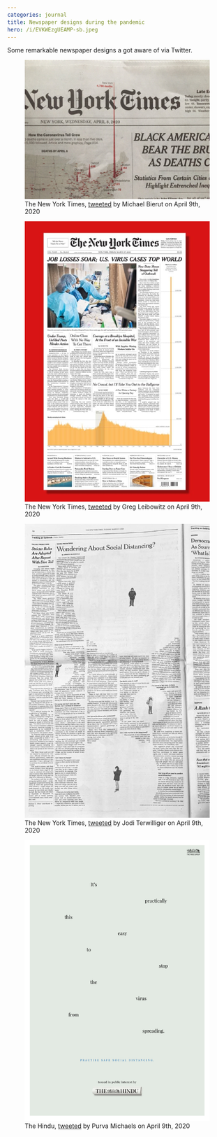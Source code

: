 ```yaml
---
categories: journal
title: Newspaper designs during the pandemic
hero: /i/EVKWEzgUEAMP-sb.jpeg
---
```

Some remarkable newspaper designs a got aware of via Twitter.

<div class="breakout">
<figure>
<img class="width-100" src="/i/EVKWEzgUEAMP-sb.jpeg" alt="A map of North America with red cones symbolizing by their height the amount of deaths caused by COVID-19"/>
<figcaption>The New York Times, <a href="https://twitter.com/michaelbierut/status/1248225064992026624">tweeted</a> by Michael Bierut on April 9th, 2020</figcaption>
</figure>

<figure>
<img class="width-100" src="/i/EVKq4NAU4AELhOy.jpeg" alt="A column diagram showing the amount of lost jobs per week with a spike of 3.3 million for the last week"/>
<figcaption>The New York Times, <a href="https://twitter.com/whatsyrdamage/status/1248247934115663879">tweeted</a> by Greg Leibowitz on April 9th, 2020</figcaption>
</figure>

<figure>
<img class="width-100" src="/i/EVKYGEBU0AIQsDg.jpeg" alt="Newspaper text in columns with big white space circles around some people"/>
<figcaption>The New York Times, <a href="https://twitter.com/ThisIsJodiT/status/1248227283871072256">tweeted</a> by Jodi Terwilliger on April 9th, 2020</figcaption>
</figure>

<figure>
<img class="width-100" src="/i/EVKyriTUUAA9QEr.jpeg" alt="An entire newspaper page with only some words spread around, forming the sentence: It´s practically this easy to stop the virus from spreading."/>
<figcaption>The Hindu, <a href="https://twitter.com/purvamichaels/status/1248256576231743489">tweeted</a> by Purva Michaels on April 9th, 2020</figcaption>
</figure>

</div>

